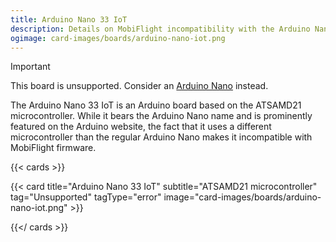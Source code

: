 ```yaml
---
title: Arduino Nano 33 IoT
description: Details on MobiFlight incompatibility with the Arduino Nano 33 IoT.
ogimage: card-images/boards/arduino-nano-iot.png
---
```


> [!IMPORTANT]
> This board is unsupported. Consider an [Arduino Nano](/boards/arduino-nano) instead.

The Arduino Nano 33 IoT is an Arduino board based on the ATSAMD21 microcontroller.
While it bears the Arduino Nano name and is prominently featured on the Arduino website, the fact
that it uses a different microcontroller than the regular Arduino Nano makes it incompatible with
MobiFlight firmware.

{{< cards >}}

{{< card title="Arduino Nano 33 IoT" subtitle="ATSAMD21 microcontroller" tag="Unsupported" tagType="error" image="card-images/boards/arduino-nano-iot.png" >}}

{{</ cards >}}
